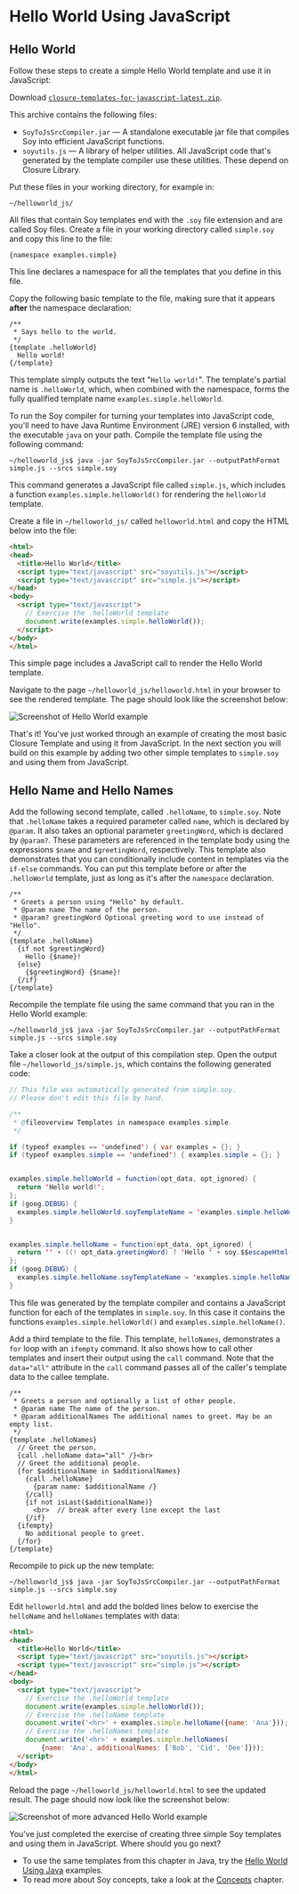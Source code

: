 # Hello World Using JavaScript

## Hello World

Follow these steps to create a simple Hello World template and use it in
JavaScript:

Download
[`closure-templates-for-javascript-latest.zip`](https://dl.google.com/closure-templates/closure-templates-for-javascript-latest.zip).

This archive contains the following files:

-   `SoyToJsSrcCompiler.jar` — A standalone executable jar file that compiles
    Soy into efficient JavaScript functions.
-   `soyutils.js` — A library of helper utilities. All JavaScript code that's
    generated by the template compiler use these utilities. These depend on
    Closure Library.

Put these files in your working directory, for example in:

    ~/helloworld_js/

All files that contain Soy templates end with the `.soy` file extension and are
called Soy files. Create a file in your working directory called `simple.soy`
and copy this line to the file:

```soy
{namespace examples.simple}
```

This line declares a namespace for all the templates that you define in this
file.

Copy the following basic template to the file, making sure that it appears
**after** the namespace declaration:

```soy
/**
 * Says hello to the world.
 */
{template .helloWorld}
  Hello world!
{/template}
```

This template simply outputs the text "`Hello world!`". The template's partial
name is `.helloWorld`, which, when combined with the namespace, forms the fully
qualified template name `examples.simple.helloWorld`.

To run the Soy compiler for turning your templates into JavaScript code, you'll
need to have Java Runtime Environment (JRE) version 6 installed, with the
executable `java` on your path. Compile the template file using the following
command:

    ~/helloworld_js$ java -jar SoyToJsSrcCompiler.jar --outputPathFormat simple.js --srcs simple.soy

This command generates a JavaScript file called `simple.js`, which includes a
function `examples.simple.helloWorld()` for rendering the `helloWorld` template.

Create a file in `~/helloworld_js/` called `helloworld.html` and copy the HTML
below into the file:

```html
<html>
<head>
  <title>Hello World</title>
  <script type="text/javascript" src="soyutils.js"></script>
  <script type="text/javascript" src="simple.js"></script>
</head>
<body>
  <script type="text/javascript">
    // Exercise the .helloWorld template
    document.write(examples.simple.helloWorld());
  </script>
</body>
</html>
```

This simple page includes a JavaScript call to render the Hello World template.

Navigate to the page `~/helloworld_js/helloworld.html` in your browser to see
the rendered template. The page should look like the screenshot below:

![Screenshot of Hello World example](../images/helloworld_js.png)

That's it! You've just worked through an example of creating the most basic
Closure Template and using it from JavaScript. In the next section you will
build on this example by adding two other simple templates to `simple.soy` and
using them from JavaScript.

## Hello Name and Hello Names

Add the following second template, called `.helloName`, to `simple.soy`. Note
that `.helloName` takes a required parameter called `name`, which is declared by
`@param`. It also takes an optional parameter `greetingWord`, which is declared
by `@param?`. These parameters are referenced in the template body using the
expressions `$name` and `$greetingWord`, respectively. This template also
demonstrates that you can conditionally include content in templates via the
`if-else` commands. You can put this template before or after the `.helloWorld`
template, just as long as it's after the `namespace` declaration.

```soy
/**
 * Greets a person using "Hello" by default.
 * @param name The name of the person.
 * @param? greetingWord Optional greeting word to use instead of "Hello".
 */
{template .helloName}
  {if not $greetingWord}
    Hello {$name}!
  {else}
    {$greetingWord} {$name}!
  {/if}
{/template}
```

Recompile the template file using the same command that you ran in the Hello
World example:

    ~/helloworld_js$ java -jar SoyToJsSrcCompiler.jar --outputPathFormat simple.js --srcs simple.soy

Take a closer look at the output of this compilation step. Open the output file
`~/helloworld_js/simple.js`, which contains the following generated code:

```java
// This file was automatically generated from simple.soy.
// Please don't edit this file by hand.

/**
 * @fileoverview Templates in namespace examples.simple.
 */

if (typeof examples == 'undefined') { var examples = {}; }
if (typeof examples.simple == 'undefined') { examples.simple = {}; }


examples.simple.helloWorld = function(opt_data, opt_ignored) {
  return 'Hello world!';
};
if (goog.DEBUG) {
  examples.simple.helloWorld.soyTemplateName = 'examples.simple.helloWorld';
}


examples.simple.helloName = function(opt_data, opt_ignored) {
  return '' + ((! opt_data.greetingWord) ? 'Hello ' + soy.$$escapeHtml(opt_data.name) + '!' : soy.$$escapeHtml(opt_data.greetingWord) + ' ' + soy.$$escapeHtml(opt_data.name) + '!');
};
if (goog.DEBUG) {
  examples.simple.helloName.soyTemplateName = 'examples.simple.helloName';
}
```

This file was generated by the template compiler and contains a JavaScript
function for each of the templates in `simple.soy`. In this case it contains the
functions `examples.simple.helloWorld()` and `examples.simple.helloName()`.

Add a third template to the file. This template, `helloNames`, demonstrates a
`for` loop with an `ifempty` command. It also shows how to call other templates
and insert their output using the `call` command. Note that the `data="all"`
attribute in the `call` command passes all of the caller's template data to the
callee template.

```soy
/**
 * Greets a person and optionally a list of other people.
 * @param name The name of the person.
 * @param additionalNames The additional names to greet. May be an empty list.
 */
{template .helloNames}
  // Greet the person.
  {call .helloName data="all" /}<br>
  // Greet the additional people.
  {for $additionalName in $additionalNames}
    {call .helloName}
      {param name: $additionalName /}
    {/call}
    {if not isLast($additionalName)}
      <br>  // break after every line except the last
    {/if}
  {ifempty}
    No additional people to greet.
  {/for}
{/template}
```

Recompile to pick up the new template:

    ~/helloworld_js$ java -jar SoyToJsSrcCompiler.jar --outputPathFormat simple.js --srcs simple.soy

Edit `helloworld.html` and add the bolded lines below to exercise the
`helloName` and `helloNames` templates with data:

```html
<html>
<head>
  <title>Hello World</title>
  <script type="text/javascript" src="soyutils.js"></script>
  <script type="text/javascript" src="simple.js"></script>
</head>
<body>
  <script type="text/javascript">
    // Exercise the .helloWorld template
    document.write(examples.simple.helloWorld());
    // Exercise the .helloName template
    document.write('<hr>' + examples.simple.helloName({name: 'Ana'}));
    // Exercise the .helloNames template
    document.write('<hr>' + examples.simple.helloNames(
        {name: 'Ana', additionalNames: ['Bob', 'Cid', 'Dee']}));
  </script>
</body>
</html>
```

Reload the page `~/helloworld_js/helloworld.html` to see the updated result. The
page should now look like the screenshot below:

![Screenshot of more advanced Hello World
example](../images/helloworld_js_advanced.png)

You've just completed the exercise of creating three simple Soy templates and
using them in JavaScript. Where should you go next?

-   To use the same templates from this chapter in Java, try the
    [Hello World Using Java](helloworld_java.md) examples.
-   To read more about Soy concepts, take a look at the [Concepts][concepts]
    chapter.

[concepts]: /documentation/concepts/index.md
